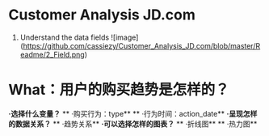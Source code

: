 # Customer Analysis JD.com

1. Understand the data fields
![image] (https://github.com/cassiezy/Customer_Analysis_JD.com/blob/master/Readme/2_Field.png)

# What：用户的购买趋势是怎样的？
**·选择什么变量？**
**  ·购买行为：type**
**  ·行为时间：action_date**
**·呈现怎样的数据关系？**
**  ·趋势关系**
**·可以选择怎样的图表？**
**  ·折线图**
**  ·热力图**
